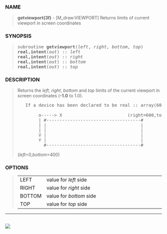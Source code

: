 <?
<body>
  <a name="top" id="top"></a>
  <div id="Container">
    <div id="Content">
      <div class="c168">
      </div><a name="0"></a>
      <h3><a name="0">NAME</a></h3>
      <blockquote>
        <b>getviewport(3f)</b> - [M_draw:VIEWPORT] Returns limits of current viewport in screen coordinates <b></b>
      </blockquote><a name="contents" id="contents"></a>
      <h3><a name="4">SYNOPSIS</a></h3>
      <blockquote>
        <pre>
subroutine <b>getviewport</b>(<i>left</i>, <i>right</i>, <i>bottom</i>, <i>top</i>)
<b>real,intent</b>(<i>out</i>) :: <i>left</i>
<b>real,intent</b>(<i>out</i>) :: <i>right</i>
<b>real,intent</b>(<i>out</i>) :: <i>bottom</i>
<b>real,intent</b>(<i>out</i>) :: <i>top</i>
</pre>
      </blockquote><a name="2"></a>
      <h3><a name="2">DESCRIPTION</a></h3>
      <blockquote>
        <p>Returns the <i>left</i>, <i>right</i>, <i>bottom</i> and <i>top</i> limits of the current viewport in screen coordinates (<b>-1.0</b> to
        1.0).</p>
        <pre>
   If a device has been declared to be real :: array(600,400)
<br />        o-----&gt; X                         (right=600,top=0)
        | #------------------------------------#
        | |                                    |
        | |                                    |
        V |                                    |
        Y |                                    |
          #------------------------------------#
</pre>(<i>left</i>=0,<i>bottom</i>=400)
      </blockquote><a name="3"></a>
      <h3><a name="3">OPTIONS</a></h3>
      <blockquote>
        <table cellpadding="3">
          <tr valign="top">
            <td class="c169" width="6%" nowrap="nowrap">LEFT</td>
            <td valign="bottom">value for <i>left</i> side</td>
          </tr>
          <tr valign="top">
            <td class="c169" width="6%" nowrap="nowrap">RIGHT</td>
            <td valign="bottom">value for <i>right</i> side</td>
          </tr>
          <tr valign="top">
            <td class="c169" width="6%" nowrap="nowrap">BOTTOM</td>
            <td valign="bottom">value for <i>bottom</i> side</td>
          </tr>
          <tr valign="top">
            <td class="c169" width="6%" nowrap="nowrap">TOP</td>
            <td valign="bottom">value for <i>top</i> side</td>
          </tr>
        </table>
      </blockquote>
      <hr />
      <br />
      <div class="c168"><img src="../images/getviewport.3m_draw.gif" /></div>
    </div>
  </div>
</body>
